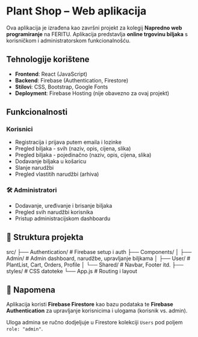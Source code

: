 # Plant Shop – Web aplikacija

Ova aplikacija je izrađena kao završni projekt za kolegij **Napredno web programiranje** na FERITU. Aplikacija predstavlja **online trgovinu biljaka** s korisničkom i administratorskom funkcionalnošću.

## Tehnologije korištene

- **Frontend**: React (JavaScript)
- **Backend**: Firebase (Authentication, Firestore)
- **Stilovi**: CSS, Bootstrap, Google Fonts
- **Deployment**: Firebase Hosting (nije obavezno za ovaj projekt)

## Funkcionalnosti

### Korisnici
- Registracija i prijava putem emaila i lozinke
- Pregled biljaka - svih (naziv, opis, cijena, slika)
- Pregled biljaka - pojedinačno (naziv, opis, cijena, slika)
- Dodavanje biljaka u košaricu
- Slanje narudžbi
- Pregled vlastitih narudžbi (arhiva)

### 🛠 Administratori
- Dodavanje, uređivanje i brisanje biljaka
- Pregled svih narudžbi korisnika
- Pristup administracijskom dashboardu

## 📂 Struktura projekta

src/
├── Authentication/ # Firebase setup i auth
├── Components/
│ ├── Admin/ # Admin dashboard, narudžbe, upravljanje biljkama
│ ├── User/ # PlantList, Cart, Orders, Profile
│ └── Shared/ # Navbar, Footer itd.
├── styles/ # CSS datoteke
└── App.js # Routing i layout

## 📝 Napomena

Aplikacija koristi **Firebase Firestore** kao bazu podataka te **Firebase Authentication** za upravljanje korisnicima i ulogama (korisnik vs. admin).

Uloga admina se ručno dodjeljuje u Firestore kolekciji `Users` pod poljem `role: "admin"`.
